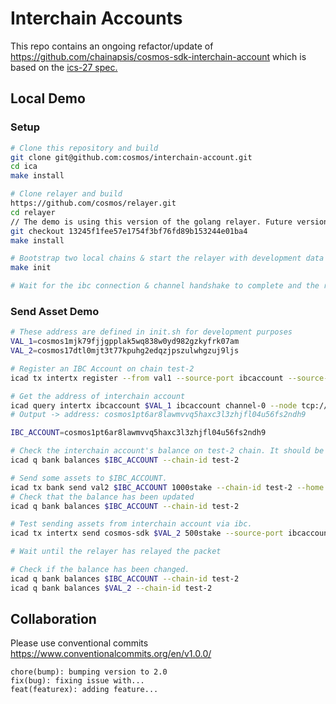 # Interchain Accounts
This repo contains an ongoing refactor/update of https://github.com/chainapsis/cosmos-sdk-interchain-account which is based on the [ics-27 spec.](https://github.com/cosmos/ics/tree/master/spec/ics-027-interchain-accounts)

## Local Demo

### Setup

```bash
# Clone this repository and build
git clone git@github.com:cosmos/interchain-account.git 
cd ica
make install 

# Clone relayer and build
https://github.com/cosmos/relayer.git
cd relayer
// The demo is using this version of the golang relayer. Future versions will use the hermes relayer.
git checkout 13245f1fee57e1754f3bf76fd89b153244e01ba4
make install

# Bootstrap two local chains & start the relayer with development data
make init

# Wait for the ibc connection & channel handshake to complete and the relayer to start
```

### Send Asset Demo

```bash
# These address are defined in init.sh for development purposes
VAL_1=cosmos1mjk79fjjgpplak5wq838w0yd982gzkyfrk07am
VAL_2=cosmos17dtl0mjt3t77kpuhg2edqzjpszulwhgzuj9ljs

# Register an IBC Account on chain test-2 
icad tx intertx register --from val1 --source-port ibcaccount --source-channel channel-0 --chain-id test-1 --gas 90000 --home ./data/test-1 --node tcp://localhost:16657

# Get the address of interchain account
icad query intertx ibcaccount $VAL_1 ibcaccount channel-0 --node tcp://localhost:16657
# Output -> address: cosmos1pt6ar8lawmvvq5haxc3l3zhjfl04u56fs2ndh9

IBC_ACCOUNT=cosmos1pt6ar8lawmvvq5haxc3l3zhjfl04u56fs2ndh9

# Check the interchain account's balance on test-2 chain. It should be empty.
icad q bank balances $IBC_ACCOUNT --chain-id test-2

# Send some assets to $IBC_ACCOUNT.
icad tx bank send val2 $IBC_ACCOUNT 1000stake --chain-id test-2 --home ./data/test-2 --node tcp://localhost:26657
# Check that the balance has been updated
icad q bank balances $IBC_ACCOUNT --chain-id test-2

# Test sending assets from interchain account via ibc.
icad tx intertx send cosmos-sdk $VAL_2 500stake --source-port ibcaccount --source-channel channel-0 --chain-id test-1 --gas 90000 --home ./data/test-1 --node tcp://localhost:16657 --from val1

# Wait until the relayer has relayed the packet

# Check if the balance has been changed.
icad q bank balances $IBC_ACCOUNT --chain-id test-2
icad q bank balances $VAL_2 --chain-id test-2
```


## Collaboration

Please use conventional commits  https://www.conventionalcommits.org/en/v1.0.0/

```
chore(bump): bumping version to 2.0
fix(bug): fixing issue with...
feat(featurex): adding feature...
```


